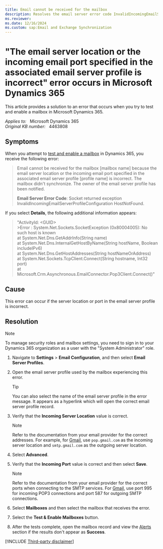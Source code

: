 ```yaml
---
title: Email cannot be received for the mailbox
description: Resolves the email server error code InvalidIncomingEmailServerProfileConfiguration HostNotFound that occurs when you test and enable a mailbox in Microsoft Dynamics 365.
ms.reviewer: 
ms.date: 12/16/2024
ms.custom: sap:Email and Exchange Synchronization
---
```

# "The email server location or the incoming email port specified in the associated email server profile is incorrect" error occurs in Microsoft Dynamics 365

This article provides a solution to an error that occurs when you try to test and enable a mailbox in Microsoft Dynamics 365.

_Applies to:_ &nbsp; Microsoft Dynamics 365  
_Original KB number:_ &nbsp; 4463808

## Symptoms

When you attempt to [test and enable a mailbox](/power-platform/admin/connect-exchange-online#test-the-configuration-of-mailboxes) in Dynamics 365, you receive the following error:

> Email cannot be received for the mailbox [mailbox name] because the email server location or the incoming email port specified in the associated email server profile [profile name] is incorrect. The mailbox didn't synchronize. The owner of the email server profile has been notified.
>
> **Email Server Error Code**: Socket returned exception InvalidIncomingEmailServerProfileConfiguration HostNotFound.

If you select **Details**, the following additional information appears:

> "ActivityId: \<GUID>  
\>Error : System.Net.Sockets.SocketException (0x80004005): No such host is known  
   at System.Net.Dns.GetAddrInfo(String name)  
   at System.Net.Dns.InternalGetHostByName(String hostName, Boolean includeIPv6)  
   at System.Net.Dns.GetHostAddresses(String hostNameOrAddress)  
   at System.Net.Sockets.TcpClient.Connect(String hostname, Int32 port)  
   at Microsoft.Crm.Asynchronous.EmailConnector.Pop3Client.Connect()"

## Cause

This error can occur if the server location or port in the email server profile is incorrect.

## Resolution

> [!NOTE]
> To manage security roles and mailbox settings, you need to sign in to your Dynamics 365 organization as a user with the "System Administrator" role.

1. Navigate to **Settings** > **Email Configuration**, and then select **Email Server Profiles**.  

2. Open the email server profile used by the mailbox experiencing this error.

    > [!TIP]
    > You can also select the name of the email server profile in the error message. It appears as a hyperlink which will open the correct email server profile record.

3. Verify that the **Incoming Server Location** value is correct.

    > [!NOTE]
    > Refer to the documentation from your email provider for the correct addresses. For example, for [Gmail](https://support.google.com/mail/answer/7104828), use `pop.gmail.com` as the incoming server location and `smtp.gmail.com` as the outgoing server location.

4. Select **Advanced**.
5. Verify that the **Incoming Port** value is correct and then select **Save**.

    > [!NOTE]
    > Refer to the documentation from your email provider for the correct ports when connecting to the SMTP services. For [Gmail](https://support.google.com/mail/answer/7104828), use port 995 for incoming POP3 connections and port 587 for outgoing SMTP connections.

6. Select **Mailboxes** and then select the mailbox that receives the error.
7. Select the **Test & Enable Mailboxes** button.
8. After the tests complete, open the mailbox record and view the [Alerts](/power-platform/admin/monitor-email-processing-errors#view-alerts) section if the results don't appear as **Success**.

[!INCLUDE [Third-party disclaimer](../../../includes/third-party-disclaimer.md)]
